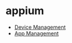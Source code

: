 # appium

- [Device Management](https://github.com/lana-20/appium-device-management)
- [App Management](https://github.com/lana-20/appium-app-management)

